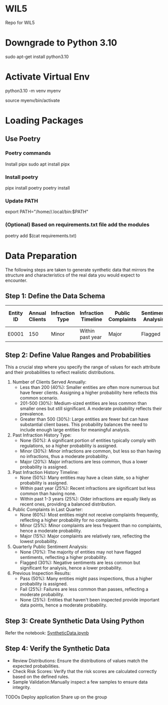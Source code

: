 # WIL5
Repo for WIL5 

# Downgrade to Python 3.10
sudo apt-get install python3.10

# Activate Virtual Env
python3.10 -m venv myenv

source myenv/bin/activate

# Loading Packages
## Use Poetry
### Poetry commands
Install pipx
sudo apt install pipx
### Install poetry
pipx install poetry
poetry install
### Update PATH
export PATH="/home/<user>/.local/bin:$PATH"
### (Optional) Based on requirements.txt file add the modules
poetry add $(cat requirements.txt)

# Data Preparation
The following steps are taken to generate synthetic data that mirrors the structure and characteristics of the real data you would expect to encounter.
## Step 1: Define the Data Schema

| Entity ID | Annual Clients | Infraction Type | Infraction Timeline | Public Complaints | Sentiment Analysis | Inspection Results | Total Risk Score |
|-----------|----------------|-----------------|---------------------|-------------------|---------------------|--------------------|------------------|
| E0001     | 150            | Minor           | Within past year    | Major             | Flagged             | Pass               | 12               |


## Step 2: Define Value Ranges and Probabilities
This a crucial step where you specify the range of values for each attribute and their probabilities to reflect realistic distributions.
1. Number of Clients Served Annually:
   - Less than 200 (40%): Smaller entities are often more numerous but have fewer clients. Assigning a higher probability here reflects this common scenario.
   - 201-500 (30%): Medium-sized entities are less common than smaller ones but still significant. A moderate probability reflects their prevalence.
   - Greater than 500 (30%): Large entities are fewer but can have substantial client bases. This probability balances the need to include enough large entities for meaningful analysis.
2. Past Infraction History Type:
   - None (50%): A significant portion of entities typically comply with regulations, so a higher probability is assigned.
   - Minor (30%): Minor infractions are common, but less so than having no infractions, thus a moderate probability.
   - Major (20%): Major infractions are less common, thus a lower probability is assigned.
3. Past Infraction History Timeline:
   - None (50%): Many entities may have a clean slate, so a higher probability is assigned.
   - Within past year (25%): Recent infractions are significant but less common than having none.
   - Within past 1-3 years (25%): Older infractions are equally likely as recent ones, providing a balanced distribution.
4. Public Complaints in Last Quarter:
   - None (60%): Most entities might not receive complaints frequently, reflecting a higher probability for no complaints.
   - Minor (25%): Minor complaints are less frequent than no complaints, hence a moderate probability.
   - Major (15%): Major complaints are relatively rare, reflecting the lowest probability.
5. Quarterly Public Sentiment Analysis:
   - None (70%): The majority of entities may not have flagged sentiments, reflecting a higher probability.
   - Flagged (30%): Negative sentiments are less common but significant for analysis, hence a lower probability.
6. Previous Inspection Results:
   - Pass (50%): Many entities might pass inspections, thus a higher probability is assigned.
   - Fail (25%): Failures are less common than passes, reflecting a moderate probability.
   - None (25%): Entities that haven't been inspected provide important data points, hence a moderate probability.
     
## Step 3: Create Synthetic Data Using Python
Refer the notebook: [SyntheticData.ipynb](Data/SyntheticData.ipynb)

## Step 4: Verify the Synthetic Data
- Review Distributions: Ensure the distributions of values match the expected probabilities.
- Check Risk Scores: Verify that the risk scores are calculated correctly based on the defined rules.
- Sample Validation:Manually inspect a few samples to ensure data integrity.

TODOs
Deploy application
Share up on the group
